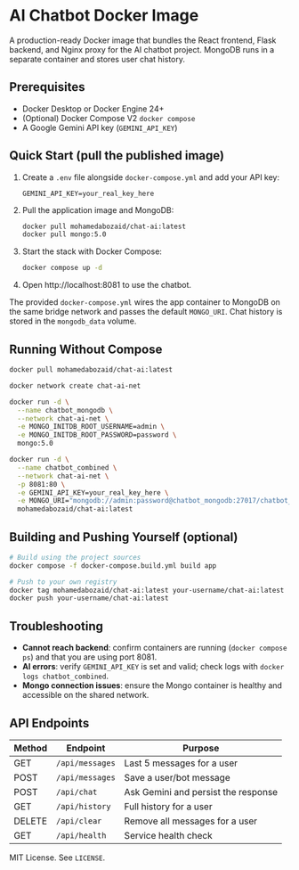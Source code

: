 # AI Chatbot Docker Image

A production-ready Docker image that bundles the React frontend, Flask backend, and Nginx proxy for the AI chatbot project. MongoDB runs in a separate container and stores user chat history.

## Prerequisites
- Docker Desktop or Docker Engine 24+
- (Optional) Docker Compose V2 `docker compose`
- A Google Gemini API key (`GEMINI_API_KEY`)

## Quick Start (pull the published image)
1. Create a `.env` file alongside `docker-compose.yml` and add your API key:
   ```env
   GEMINI_API_KEY=your_real_key_here
   ```
2. Pull the application image and MongoDB:
   ```bash
   docker pull mohamedabozaid/chat-ai:latest
   docker pull mongo:5.0
   ```
3. Start the stack with Docker Compose:
   ```bash
   docker compose up -d
   ```
4. Open http://localhost:8081 to use the chatbot.

The provided `docker-compose.yml` wires the app container to MongoDB on the same bridge network and passes the default `MONGO_URI`. Chat history is stored in the `mongodb_data` volume.

## Running Without Compose
```bash
docker pull mohamedabozaid/chat-ai:latest

docker network create chat-ai-net

docker run -d \
  --name chatbot_mongodb \
  --network chat-ai-net \
  -e MONGO_INITDB_ROOT_USERNAME=admin \
  -e MONGO_INITDB_ROOT_PASSWORD=password \
  mongo:5.0

docker run -d \
  --name chatbot_combined \
  --network chat-ai-net \
  -p 8081:80 \
  -e GEMINI_API_KEY=your_real_key_here \
  -e MONGO_URI="mongodb://admin:password@chatbot_mongodb:27017/chatbot_db?authSource=admin" \
  mohamedabozaid/chat-ai:latest
```

## Building and Pushing Yourself (optional)
```bash
# Build using the project sources
docker compose -f docker-compose.build.yml build app

# Push to your own registry
docker tag mohamedabozaid/chat-ai:latest your-username/chat-ai:latest
docker push your-username/chat-ai:latest
```

## Troubleshooting
- **Cannot reach backend**: confirm containers are running (`docker compose ps`) and that you are using port 8081.
- **AI errors**: verify `GEMINI_API_KEY` is set and valid; check logs with `docker logs chatbot_combined`.
- **Mongo connection issues**: ensure the Mongo container is healthy and accessible on the shared network.

## API Endpoints
| Method | Endpoint | Purpose |
| --- | --- | --- |
| GET | `/api/messages` | Last 5 messages for a user |
| POST | `/api/messages` | Save a user/bot message |
| POST | `/api/chat` | Ask Gemini and persist the response |
| GET | `/api/history` | Full history for a user |
| DELETE | `/api/clear` | Remove all messages for a user |
| GET | `/api/health` | Service health check |

MIT License. See `LICENSE`.

